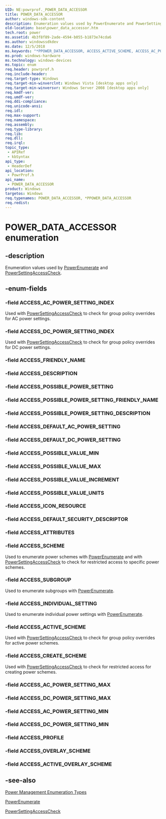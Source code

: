 ```yaml
---
UID: NE:powrprof._POWER_DATA_ACCESSOR
title: POWER_DATA_ACCESSOR
author: windows-sdk-content
description: Enumeration values used by PowerEnumerate and PowerSettingAccessCheck.
old-location: base\power_data_accessor.htm
tech.root: power
ms.assetid: 4b3f8f89-2ade-4594-b055-b1873e74cda6
ms.author: windowssdkdev
ms.date: 12/5/2018
ms.keywords: "*PPOWER_DATA_ACCESSOR, ACCESS_ACTIVE_SCHEME, ACCESS_AC_POWER_SETTING_INDEX, ACCESS_CREATE_SCHEME, ACCESS_DC_POWER_SETTING_INDEX, ACCESS_INDIVIDUAL_SETTING, ACCESS_SCHEME, ACCESS_SUBGROUP, POWER_DATA_ACCESSOR, POWER_DATA_ACCESSOR enumeration, PPOWER_DATA_ACCESSOR, PPOWER_DATA_ACCESSOR enumeration pointer, base.power_data_accessor, powrprof/ACCESS_ACTIVE_SCHEME, powrprof/ACCESS_AC_POWER_SETTING_INDEX, powrprof/ACCESS_CREATE_SCHEME, powrprof/ACCESS_DC_POWER_SETTING_INDEX, powrprof/ACCESS_INDIVIDUAL_SETTING, powrprof/ACCESS_SCHEME, powrprof/ACCESS_SUBGROUP, powrprof/POWER_DATA_ACCESSOR, powrprof/PPOWER_DATA_ACCESSOR"
ms.prod: windows-hardware
ms.technology: windows-devices
ms.topic: enum
req.header: powrprof.h
req.include-header: 
req.target-type: Windows
req.target-min-winverclnt: Windows Vista [desktop apps only]
req.target-min-winversvr: Windows Server 2008 [desktop apps only]
req.kmdf-ver: 
req.umdf-ver: 
req.ddi-compliance: 
req.unicode-ansi: 
req.idl: 
req.max-support: 
req.namespace: 
req.assembly: 
req.type-library: 
req.lib: 
req.dll: 
req.irql: 
topic_type:
 - APIRef
 - kbSyntax
api_type:
 - HeaderDef
api_location:
 - PowrProf.h
api_name:
 - POWER_DATA_ACCESSOR
product: Windows
targetos: Windows
req.typenames: POWER_DATA_ACCESSOR, *PPOWER_DATA_ACCESSOR
req.redist: 
---
```


# POWER_DATA_ACCESSOR enumeration


## -description


Enumeration values used by <a href="https://msdn.microsoft.com/5b2c8263-d916-4909-be56-ec784537bdc3">PowerEnumerate</a> 
    and <a href="https://msdn.microsoft.com/0b89c189-b162-44d4-aa50-d78385e40c27">PowerSettingAccessCheck</a>.


## -enum-fields




### -field ACCESS_AC_POWER_SETTING_INDEX

Used with <a href="https://msdn.microsoft.com/0b89c189-b162-44d4-aa50-d78385e40c27">PowerSettingAccessCheck</a> to 
      check for group policy overrides for AC power settings.


### -field ACCESS_DC_POWER_SETTING_INDEX

Used with <a href="https://msdn.microsoft.com/0b89c189-b162-44d4-aa50-d78385e40c27">PowerSettingAccessCheck</a> to 
      check for group policy overrides for DC power settings.


### -field ACCESS_FRIENDLY_NAME


### -field ACCESS_DESCRIPTION


### -field ACCESS_POSSIBLE_POWER_SETTING


### -field ACCESS_POSSIBLE_POWER_SETTING_FRIENDLY_NAME


### -field ACCESS_POSSIBLE_POWER_SETTING_DESCRIPTION


### -field ACCESS_DEFAULT_AC_POWER_SETTING


### -field ACCESS_DEFAULT_DC_POWER_SETTING


### -field ACCESS_POSSIBLE_VALUE_MIN


### -field ACCESS_POSSIBLE_VALUE_MAX


### -field ACCESS_POSSIBLE_VALUE_INCREMENT


### -field ACCESS_POSSIBLE_VALUE_UNITS


### -field ACCESS_ICON_RESOURCE


### -field ACCESS_DEFAULT_SECURITY_DESCRIPTOR


### -field ACCESS_ATTRIBUTES


### -field ACCESS_SCHEME

Used to enumerate power schemes with 
      <a href="https://msdn.microsoft.com/5b2c8263-d916-4909-be56-ec784537bdc3">PowerEnumerate</a> and with 
      <a href="https://msdn.microsoft.com/0b89c189-b162-44d4-aa50-d78385e40c27">PowerSettingAccessCheck</a> to check for 
      restricted access to specific power schemes.


### -field ACCESS_SUBGROUP

Used to enumerate subgroups with 
      <a href="https://msdn.microsoft.com/5b2c8263-d916-4909-be56-ec784537bdc3">PowerEnumerate</a>.


### -field ACCESS_INDIVIDUAL_SETTING

Used to enumerate individual power settings with 
      <a href="https://msdn.microsoft.com/5b2c8263-d916-4909-be56-ec784537bdc3">PowerEnumerate</a>.


### -field ACCESS_ACTIVE_SCHEME

Used with <a href="https://msdn.microsoft.com/0b89c189-b162-44d4-aa50-d78385e40c27">PowerSettingAccessCheck</a> to 
      check for group policy overrides for active power schemes.


### -field ACCESS_CREATE_SCHEME

Used with <a href="https://msdn.microsoft.com/0b89c189-b162-44d4-aa50-d78385e40c27">PowerSettingAccessCheck</a> to 
      check for restricted access for creating power schemes.


### -field ACCESS_AC_POWER_SETTING_MAX


### -field ACCESS_DC_POWER_SETTING_MAX


### -field ACCESS_AC_POWER_SETTING_MIN


### -field ACCESS_DC_POWER_SETTING_MIN


### -field ACCESS_PROFILE


### -field ACCESS_OVERLAY_SCHEME


### -field ACCESS_ACTIVE_OVERLAY_SCHEME




## -see-also




<a href="https://msdn.microsoft.com/f78cd97f-586f-4091-ab4a-5f109a0f679a">Power Management Enumeration Types</a>



<a href="https://msdn.microsoft.com/5b2c8263-d916-4909-be56-ec784537bdc3">PowerEnumerate</a>



<a href="https://msdn.microsoft.com/0b89c189-b162-44d4-aa50-d78385e40c27">PowerSettingAccessCheck</a>
 

 

